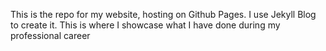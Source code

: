 This is the repo for my website, hosting on Github Pages.
I use Jekyll Blog to create it.
This is where I showcase what I have done during my professional career
